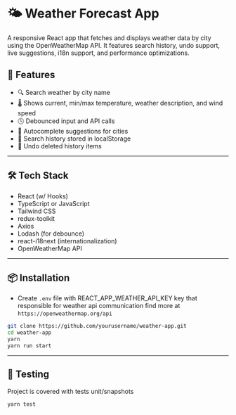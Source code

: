 # 🌤️ Weather Forecast App

A responsive React app that fetches and displays weather data by city using the OpenWeatherMap API. It features search history, undo support, live suggestions, i18n support, and performance optimizations.

## 🚀 Features

- 🔍 Search weather by city name
- 🌡️ Shows current, min/max temperature, weather description, and wind speed
- 🕓 Debounced input and API calls
- 📜 Autocomplete suggestions for cities
- 📂 Search history stored in localStorage
- 🔁 Undo deleted history items

---

## 🛠️ Tech Stack

- React (w/ Hooks)
- TypeScript or JavaScript
- Tailwind CSS
- redux-toolkit
- Axios
- Lodash (for debounce)
- react-i18next (internationalization)
- OpenWeatherMap API

---

## 📦 Installation

- Create `.env` file with REACT_APP_WEATHER_API_KEY key that responsible for weather api communication
  find more at `https://openweathermap.org/api`

```bash
git clone https://github.com/yourusername/weather-app.git
cd weather-app
yarn
yarn run start
```

---

## 🔧 Testing

Project is covered with tests unit/snapshots

```bash
yarn test
```
